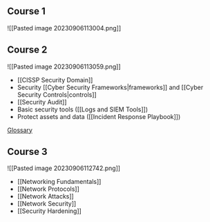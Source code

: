
## Course 1
![[Pasted image 20230906113004.png]]


## Course 2
![[Pasted image 20230906113059.png]]
- [[CISSP Security Domain]]
- Security [[Cyber Security Frameworks|frameworks]] and [[Cyber Security Controls|controls]]
- [[Security Audit]]
- Basic security tools ([[Logs and SIEM Tools]])
- Protect assets and data ([[Incident Response Playbook]])

[Glossary](https://docs.google.com/document/d/1wvEvTZeN2iOg_Cil52pe9WRsLZyhK9U0gKcztftrzRE/template/preview?usp=sharing&resourcekey=0-BPIcdyJSYeqNxaQ3l1qAAA)
## Course 3
![[Pasted image 20230906112742.png]]

- [[Networking Fundamentals]]
- [[Network Protocols]]
- [[Network Attacks]]
- [[Network Security]]
- [[Security Hardening]]
